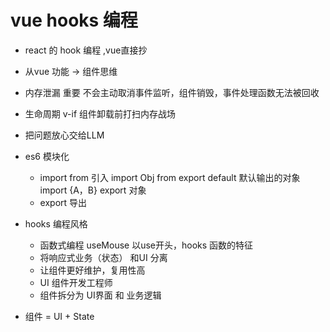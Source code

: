 # vue hooks 编程

- react 的 hook 编程 ,vue直接抄
- 从vue 功能 -> 组件思维
- 内存泄漏 重要
  不会主动取消事件监听，组件销毁，事件处理函数无法被回收 
- 生命周期 v-if 组件卸载前打扫内存战场
- 把问题放心交给LLM


- es6 模块化
  - import from 引入
    import Obj from  export default 默认输出的对象
    import {A，B} export 对象
  - export 导出

- hooks 编程风格
  - 函数式编程
    useMouse 以use开头，hooks 函数的特征
  - 将响应式业务（状态） 和UI 分离
  - 让组件更好维护，复用性高
  - UI 组件开发工程师
  - 组件拆分为 UI界面 和 业务逻辑

- 组件 = UI + State
 